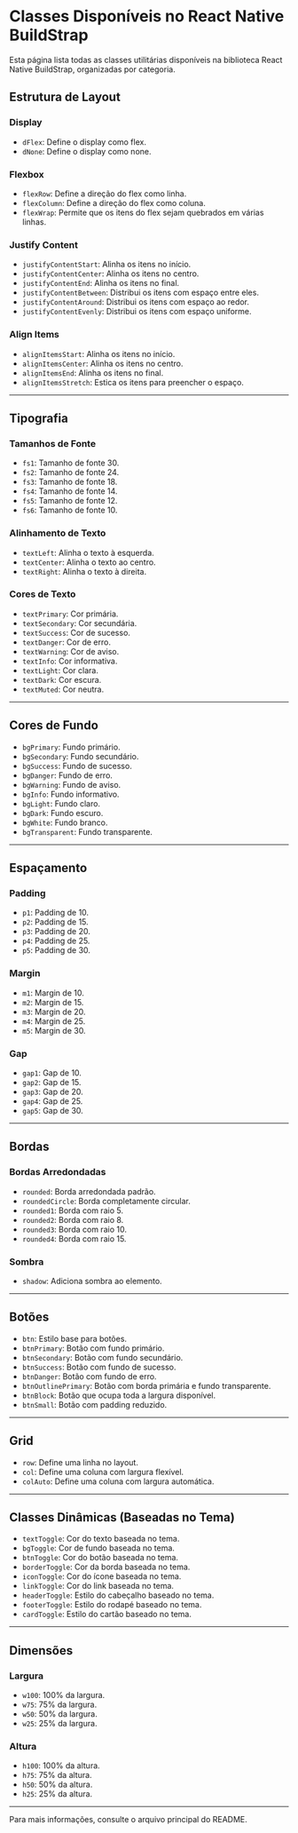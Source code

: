 # Classes Disponíveis no React Native BuildStrap

Esta página lista todas as classes utilitárias disponíveis na biblioteca React Native BuildStrap, organizadas por categoria.

## Estrutura de Layout

### Display
- `dFlex`: Define o display como flex.
- `dNone`: Define o display como none.

### Flexbox
- `flexRow`: Define a direção do flex como linha.
- `flexColumn`: Define a direção do flex como coluna.
- `flexWrap`: Permite que os itens do flex sejam quebrados em várias linhas.

### Justify Content
- `justifyContentStart`: Alinha os itens no início.
- `justifyContentCenter`: Alinha os itens no centro.
- `justifyContentEnd`: Alinha os itens no final.
- `justifyContentBetween`: Distribui os itens com espaço entre eles.
- `justifyContentAround`: Distribui os itens com espaço ao redor.
- `justifyContentEvenly`: Distribui os itens com espaço uniforme.

### Align Items
- `alignItemsStart`: Alinha os itens no início.
- `alignItemsCenter`: Alinha os itens no centro.
- `alignItemsEnd`: Alinha os itens no final.
- `alignItemsStretch`: Estica os itens para preencher o espaço.

---

## Tipografia

### Tamanhos de Fonte
- `fs1`: Tamanho de fonte 30.
- `fs2`: Tamanho de fonte 24.
- `fs3`: Tamanho de fonte 18.
- `fs4`: Tamanho de fonte 14.
- `fs5`: Tamanho de fonte 12.
- `fs6`: Tamanho de fonte 10.

### Alinhamento de Texto
- `textLeft`: Alinha o texto à esquerda.
- `textCenter`: Alinha o texto ao centro.
- `textRight`: Alinha o texto à direita.

### Cores de Texto
- `textPrimary`: Cor primária.
- `textSecondary`: Cor secundária.
- `textSuccess`: Cor de sucesso.
- `textDanger`: Cor de erro.
- `textWarning`: Cor de aviso.
- `textInfo`: Cor informativa.
- `textLight`: Cor clara.
- `textDark`: Cor escura.
- `textMuted`: Cor neutra.

---

## Cores de Fundo

- `bgPrimary`: Fundo primário.
- `bgSecondary`: Fundo secundário.
- `bgSuccess`: Fundo de sucesso.
- `bgDanger`: Fundo de erro.
- `bgWarning`: Fundo de aviso.
- `bgInfo`: Fundo informativo.
- `bgLight`: Fundo claro.
- `bgDark`: Fundo escuro.
- `bgWhite`: Fundo branco.
- `bgTransparent`: Fundo transparente.

---

## Espaçamento

### Padding
- `p1`: Padding de 10.
- `p2`: Padding de 15.
- `p3`: Padding de 20.
- `p4`: Padding de 25.
- `p5`: Padding de 30.

### Margin
- `m1`: Margin de 10.
- `m2`: Margin de 15.
- `m3`: Margin de 20.
- `m4`: Margin de 25.
- `m5`: Margin de 30.

### Gap
- `gap1`: Gap de 10.
- `gap2`: Gap de 15.
- `gap3`: Gap de 20.
- `gap4`: Gap de 25.
- `gap5`: Gap de 30.

---

## Bordas

### Bordas Arredondadas
- `rounded`: Borda arredondada padrão.
- `roundedCircle`: Borda completamente circular.
- `rounded1`: Borda com raio 5.
- `rounded2`: Borda com raio 8.
- `rounded3`: Borda com raio 10.
- `rounded4`: Borda com raio 15.

### Sombra
- `shadow`: Adiciona sombra ao elemento.

---

## Botões

- `btn`: Estilo base para botões.
- `btnPrimary`: Botão com fundo primário.
- `btnSecondary`: Botão com fundo secundário.
- `btnSuccess`: Botão com fundo de sucesso.
- `btnDanger`: Botão com fundo de erro.
- `btnOutlinePrimary`: Botão com borda primária e fundo transparente.
- `btnBlock`: Botão que ocupa toda a largura disponível.
- `btnSmall`: Botão com padding reduzido.

---

## Grid

- `row`: Define uma linha no layout.
- `col`: Define uma coluna com largura flexível.
- `colAuto`: Define uma coluna com largura automática.

---

## Classes Dinâmicas (Baseadas no Tema)

- `textToggle`: Cor do texto baseada no tema.
- `bgToggle`: Cor de fundo baseada no tema.
- `btnToggle`: Cor do botão baseada no tema.
- `borderToggle`: Cor da borda baseada no tema.
- `iconToggle`: Cor do ícone baseada no tema.
- `linkToggle`: Cor do link baseada no tema.
- `headerToggle`: Estilo do cabeçalho baseado no tema.
- `footerToggle`: Estilo do rodapé baseado no tema.
- `cardToggle`: Estilo do cartão baseado no tema.

---

## Dimensões

### Largura
- `w100`: 100% da largura.
- `w75`: 75% da largura.
- `w50`: 50% da largura.
- `w25`: 25% da largura.

### Altura
- `h100`: 100% da altura.
- `h75`: 75% da altura.
- `h50`: 50% da altura.
- `h25`: 25% da altura.

---

Para mais informações, consulte o arquivo principal do README.
